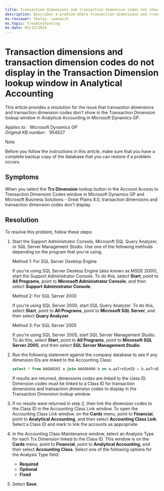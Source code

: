 ```yaml
---
title: Transaction dimensions and transaction dimension codes not show
description: Describes a problem where transaction dimensions and transaction dimension codes do not display in the Transaction Dimension lookup window in Analytical Accounting in Microsoft Dynamics GP. A resolution is provided.
ms.reviewer: theley, cwaswick
ms.topic: troubleshooting
ms.date: 03/13/2024
---
```

# Transaction dimensions and transaction dimension codes do not display in the Transaction Dimension lookup window in Analytical Accounting

This article provides a resolution for the issue that transaction dimensions and transaction dimension codes don't show in the Transaction Dimension lookup window in Analytical Accounting in Microsoft Dynamics GP.

_Applies to:_ &nbsp; Microsoft Dynamics GP  
_Original KB number:_ &nbsp; 954627

> [!NOTE]
> Before you follow the instructions in this article, make sure that you have a complete backup copy of the database that you can restore if a problem occurs.

## Symptoms

When you select the **Trx Dimension** lookup button in the Account Access to Transaction Dimension Codes window in Microsoft Dynamics GP and Microsoft Business Solutions - Great Plains 8.0, transaction dimensions and transaction dimension codes don't display.

## Resolution

To resolve this problem, follow these steps:

1. Start the Support Administrator Console, Microsoft SQL Query Analyzer, or SQL Server Management Studio. Use one of the following methods depending on the program that you're using.

   Method 1: For SQL Server Desktop Engine

   If you're using SQL Server Desktop Engine (also known as MSDE 2000), start the Support Administrator Console. To do this, select **Start**, point to **All Programs**, point to **Microsoft Administrator Console**, and then select **Support Administrator Console**.

   Method 2: For SQL Server 2000

   If you're using SQL Server 2000, start SQL Query Analyzer. To do this, select **Start**, point to **All Programs**, point to **Microsoft SQL Server**, and then select **Query Analyzer**.

   Method 3: For SQL Server 2005

   If you're using SQL Server 2005, start SQL Server Management Studio. To do this, select **Start**, point to **All Programs**, point to **Microsoft SQL Server 2005**, and then select **SQL Server Management Studio**.

2. Run the following statement against the company database to see if any dimension IDs are linked to the Accounting Class:

    ```sql
    select * from AAG00202 a join AAG00400 b on a.aaTrxDimID = b.aaTrxDimID
    ```

    If results are returned, dimensions codes are linked to the class ID. Dimension codes must be linked to a Class ID for transaction dimensions and transaction dimension codes to display in the Transaction Dimension lookup window.

3. If no results were returned in step 2, then link the dimension codes to the Class ID in the Accounting Class Link window. To open the Accounting Class Link window, on the **Cards** menu, point to **Financial**, point to **Analytical Accounting**, and then select **Accounting Class Link**. Select a Class ID and mark to link the accounts as appropriate.

4. In the Accounting Class Maintenance window, select an Analysis Type for each Trx Dimension linked to the Class ID. This window is on the **Cards** menu, point to **Financial**, point to **Analytical Accounting**, and then select **Accounting Class**. Select one of the following options for the Analysis Type field:

    - **Required**
    - **Optional**
    - **Fixed**

5. Select **Save**.
